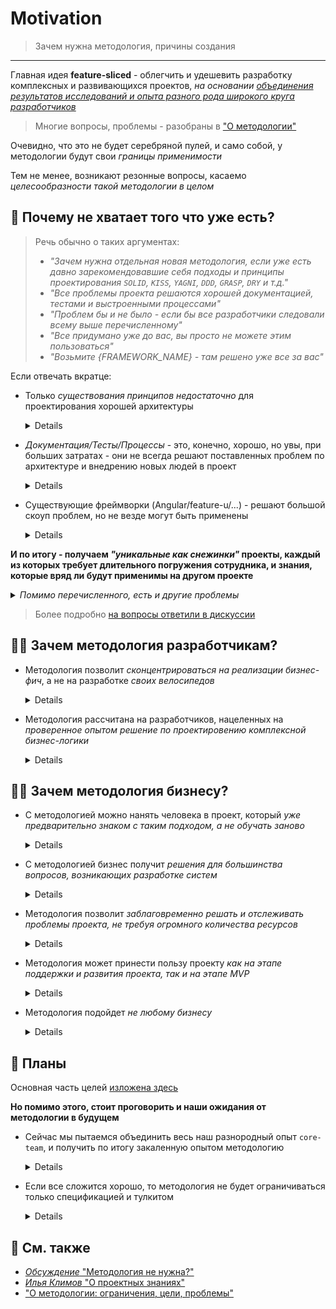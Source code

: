 [src-disc]: https://github.com/feature-sliced/wiki/discussions/27
[discussions]: https://github.com/feature-sliced/wiki/discussions
[refs-about]: ./readme.md
[refs-about--goals]: ./readme.md#-цели
[refs-klimov]: https://youtu.be/4xyb_tA-uw0?t=249

# Motivation

> Зачем нужна методология, причины создания
---

Главная идея **feature-sliced** - облегчить и удешевить разработку комплексных и развивающихся проектов, *на основании [объединения результатов исследований и опыта разного рода широкого круга разработчиков][discussions]*
> Многие вопросы, проблемы - разобраны в ["О методологии"][refs-about]

Очевидно, что это не будет серебряной пулей, и само собой, у методологии будут свои *границы применимости*

Тем не менее, возникают резонные вопросы, касаемо *целесообразности такой методологии в целом*

## 🔎 Почему не хватает того что уже есть?
<!--TODO: #existing-solutions -->
> Речь обычно о таких аргументах:
> - *"Зачем нужна отдельная новая методология, если уже есть давно зарекомендовавшие себя подходы и принципы проектирования `SOLID`, `KISS`, `YAGNI`, `DDD`, `GRASP`, `DRY` и т.д."*
> - *"Все проблемы проекта решаются хорошей документацией, тестами и выстроенными процессами"*
> - *"Проблем бы и не было - если бы все разработчики следовали всему выше перечисленному"*
> - *"Все придумано уже до вас, вы просто не можете этим пользоваться"*
> - *"Возьмите {FRAMEWORK_NAME} - там решено уже все за вас"*

Если отвечать вкратце:
- Только *существования принципов недостаточно* для проектирования хорошей архитектуры
    <details>

    > Не все их знают до конца, еще меньше правильно понимают и применяют
    >
    > *Принципы проектирования слишком общие, и не дают конкретного ответа на вопрос 
    > "А как спроектировать структуру и архитектуру масштабируемого и гибкого приложения?"*
    </details>

- *Документация/Тесты/Процессы* - это, конечно, хорошо, но увы, при больших затратах - они не всегда решают поставленных проблем по архитектуре и внедрению новых людей в проект
    <details>

    > - Время входа каждого разработчика в проект не сильно уменьшается, т.к. документация чаще всего выйдет огромной / устаревшей
    > - Постоянно следить за тем, что каждый понимает архитектуру одинаково - требует также колоссального количества ресурсов
    > - Не забываем и про bus-factor
    </details>
- Существующие фреймворки (Angular/feature-u/...) - решают большой скоуп проблем, но не везде могут быть применены
    <details>

    > - Имеющиеся решения, как правило, имеют высокий порог входа, из-за чего сложно найти новых разработчиков
    > - Также, чаще всего, выбор технологии уже определен до наступления серьезных проблем в проекте, а потому нужно уметь "работать с тем что есть" - **не привязываясь к технологии**
    > 
    >    *(См. вопросы наподобие "У меня в проекте `React/Vue/Redux/Effector/Mobx/{YOUR_TECH}` - как мне лучше выстроить структуру сущностей и связи между ними?")*
    > 
    > Да, безусловно, готовые решения имеют и свои достоинства, которые мы хотим сохранить и в нашей методологии (например стандартизация проектов, как в Angular)
    </details>

**И по итогу - получаем *"уникальные как снежинки"* проекты, каждый из которых требует длительного погружения сотрудника, и знания, которые вряд ли будут применимы на другом проекте**

<details>
<summary>
<i>Помимо перечисленного, есть и другие проблемы</i>
</summary>

- Никто не гарантирует, что принятое решение оправдает себя в долгосрочной перспективе
   > Т.к. подобные решения (даже если частично) обкатывались только в рамках компании, а также опираются только на опыт самих разработчиков команды
   >
   > @sergeysova: *"Это ровно та ситуация, которая сейчас есть в нашей сфере frontend разработки: каждый лид напридумает себе различных архитектур и структур проекта, при этом не факт, что эти структуры пройдут проверку временем, в итоге кроме него развивать проект могут максимум два человека и каждого нового разработчика нужно погружать снова."*
   >
- Неоткуда взять советов по такой специфичной архитектуре, негде ознакомиться с `best-practices`, опытом других разработчиков и также в целом найти обсуждения сложных кейсов
   > Трудно следить и за тех.долгом по архитектуре в таком случае, т.к. чаще всего нет общепринятых метрик/тулкитов для измерения
</details>


> Более подробно [на вопросы ответили в дискуссии][src-disc]

## 🧑‍💻 Зачем методология разработчикам?
- Методология позволит *сконцентрироваться на реализации бизнес-фич*, а не на разработке *своих велосипедов*
    <details>

    **Т.е. мы тем самым решаем проблему стандартизации решений и архитектур проектов**

    Отдельный вопрос, что методология должна заслужить доверие комьюнити, чтобы другой разработчик мог в имеющиеся у него сроки ознакомиться и положиться на нее при решении проблем своего проекта
    </details>

- Методология рассчитана на разработчиков, нацеленных на *проверенное опытом решение по проектировению комплексной бизнес-логики*
    <details>

    Однако ясно, что методология - это в целом про набор best-practices, статьи от методологии, рассматривающих определенные проблемы и кейсы при разработке

    **Поэтому - польза от методологии может затронуть и всех остальных, кто так или иначе сталкивается с проблемами при разработке и проектировании**
    </details>

## 🧑‍💼 Зачем методология бизнесу?
- С методологией можно нанять человека в проект, который *уже предварительно знаком с таким подходом, а не обучать заново*
    <details>

    Появляются доп. гарантии найти людей на следующие итерации проекта
    </details>
- С методологией бизнес получит *решения для большинства вопросов, возникающих разработке систем*
    <details>

    Поскольку чаще всего бизнес хочет получить фреймворк/решение, которое бы решало львиную долю проблем при развитии проекта
    </details>

- Методология позволит *заблаговременно решать и отслеживать проблемы проекта, не требуя огромного количества ресурсов*
    <details>

    **Чаще всего тех.долг копится и копится со временем, и ответственность за его разрешение лежит и на лиде, и на команде**

    Методология же позволит *заранее предупреждать* возможные проблемы при масштабировании и развитии проекта
    </details>

- Методология может принести пользу проекту *как на этапе поддержки и развития проекта, так и на этапе MVP*
    <details>

    Да, на MVP чаще всего важнее *"фичи, а не заложенная на будущее архитектура"*

    Но даже в условиях ограниченных сроков, зная best-practices из методологии - можно *"обойтись малой кровью"*, при проектировании MVP-версии системы, находя разумный компромисс
    (нежели лепить фичи "как попало")

    > То же самое можно сказать и про тестирование
    </details>

- Методология подойдет *не любому бизнесу*
    <details>

    ### Наша методология не нужна, если
    - Проект будет жить короткое время
    - Бизнес не понимает важность рефакторинга, с временным прекращением деливеринга фич
    - Бизнесу важнее поскорей закрыть заказы, без дальнейшей поддержки

    ### Если говорить про размеры...
    - **Малый бизнес** - чаще всего нуждается в готовом и очень быстром решении. Только при росте бизнеса (хотя бы до почти среднего), он понимает - чтобы клиенты продолжали пользоваться, нужно в том числе уделить время качеству и стабильности разрабатываемых решений
    - **Средний бизнес** - обычно понимает все проблемы разработки, и даже если приходится *"устраивать гонку за фичами"*, они все равно уделяют время на доработки по качеству, рефакторинг и тесты (и само собой - на хорошую архитектуру)
    - **Большой бизнес** - обычно уже имеет обширную аудиторию, штат сотрудников, и гораздо более обширный набор своих практик, и наверное даже - свой подход к архитектуре, поэтому идея взять чужую - им приходит не так часто
    </details>

## 🚀 Планы
Основная часть целей [изложена здесь][refs-about--goals]

**Но помимо этого, стоит проговорить и наши ожидания от методологии в будущем**

- Сейчас мы пытаемся объединить весь наш разнородный опыт `core-team`, и получить по итогу закаленную опытом методологию
    <details>

    Конечно, мы можем получить по итогу Angular 3.0., но гораздо важней здесь - **исследовать саму проблему проектирования архитектуры сложных систем**
    
    *И да - у нас есть претензии и к текущей версии методологии, но мы хотим общими усилиями прийти к единому и оптимальному решению (учитывая, в том числе, и опыт комьюнити)*
    </details>

- Если все сложится хорошо, то методология не будет ограничиваться только спецификацией и тулкитом
    <details>

    Т.е. при идеальном раскладе
    - возможно будут и доклады, статьи
    - возможно будут `CODE_MODEs` для миграций на другие технологии проектов, написанных согласно методологии
    - не исключено, что по итогу можем дойти и до мейнтейнеров крупных технологических решений
        > Особенно для React, по сравнению с другими фреймворками - это главная проблема, т.к. он не говорит как решать определенные проблемы
        >
        > Потому и получаем уникальные и разнородные решения для React-проектов, из-за чего тратятся дополнительные ресурсы на разработку
    </details>

<!--
Прям руки чешутся переименовать в "Refs", "Further reading", "See also"
Когда переведем доку на англ
-->
## 📑 См. также
- [*Обсуждение* "Методология не нужна?"][src-disc]
- [*Илья Климов* "О проектных знаниях"][refs-klimov]
- ["О методологии: ограничения, цели, проблемы"][refs-about]
